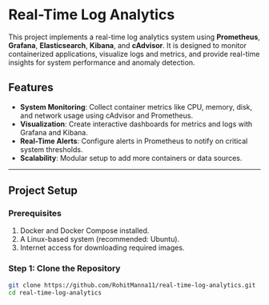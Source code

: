 # Real-Time Log Analytics

This project implements a real-time log analytics system using **Prometheus**, **Grafana**, **Elasticsearch**, **Kibana**, and **cAdvisor**. It is designed to monitor containerized applications, visualize logs and metrics, and provide real-time insights for system performance and anomaly detection.

## Features

- **System Monitoring**: Collect container metrics like CPU, memory, disk, and network usage using cAdvisor and Prometheus.
- **Visualization**: Create interactive dashboards for metrics and logs with Grafana and Kibana.
- **Real-Time Alerts**: Configure alerts in Prometheus to notify on critical system thresholds.
- **Scalability**: Modular setup to add more containers or data sources.

---

## Project Setup

### Prerequisites

1. Docker and Docker Compose installed.
2. A Linux-based system (recommended: Ubuntu).
3. Internet access for downloading required images.

### Step 1: Clone the Repository

```bash
git clone https://github.com/RohitManna11/real-time-log-analytics.git
cd real-time-log-analytics
